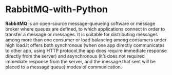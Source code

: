 # RabbitMQ-with-Python
**RabbitMQ** is an open-source message-queueing software or message broker where queues are defined, to which applications connect in order to transfer a message or messages.
It is suitable for distributing messages among more than one consumer or load balancing among consumers under high load.It offers both synchronous (when one app directly 
communicates to other app, using HTTP protocol,the app does require immediate response directly from the server) and asynchronous (it’s does not required immediate response from the server, and the message that sent will be placed to a message queue) modes of communication.
